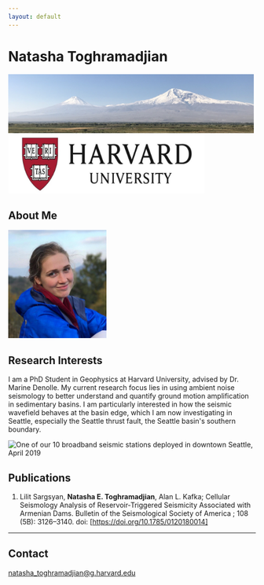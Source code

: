 ```yaml
---
layout: default
---
```


# Natasha Toghramadjian

<img src="ararat2.png" width="500" height="120">
<img src="harvard-logo.jpg" width="400" height="120">

## About Me

<img class="profile-picture" src="natasha_headshot_dilijan.jpeg" width="200" height="220">


## Research Interests

I am a PhD Student in Geophysics at Harvard University, advised by Dr. Marine Denolle. My current research focus lies in using ambient noise seismology to better understand and quantify ground motion amplification in sedimentary basins. I am particularly interested in how the seismic wavefield behaves at the basin edge, which I am now investigating in Seattle, especially the Seattle thrust fault, the Seattle basin's southern boundary.


<img src="seattleBB.jpeg" title="One of our 10 broadband seismic stations deployed in downtown Seattle, April 2019">

## Publications

1. Lilit Sargsyan, **Natasha E. Toghramadjian**, Alan L. Kafka; Cellular Seismology Analysis of Reservoir‐Triggered Seismicity Associated with Armenian Dams. Bulletin of the Seismological Society of America ; 108 (5B): 3126–3140. doi: [https://doi.org/10.1785/0120180014]

---

## Contact

natasha_toghramadjian@g.harvard.edu